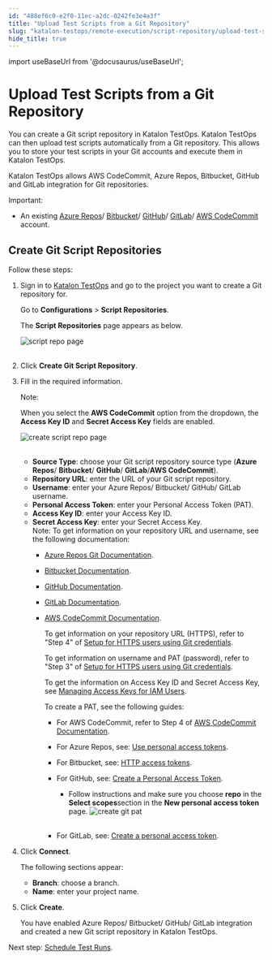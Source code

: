 ```yaml
---
id: "488ef6c0-e2f0-11ec-a2dc-0242fe3e4a3f"
title: "Upload Test Scripts from a Git Repository"
slug: "katalon-testops/remote-execution/script-repository/upload-test-scripts-from-a-git-repository"
hide_title: true
---
```

import useBaseUrl from '@docusaurus/useBaseUrl';


# <a id="id" class="anchor_top_offset"/><a id="ariaid-title1" class="anchor_top_offset"/>Upload Test Scripts from a Git Repository

<p xmlns="http://www.w3.org/1999/xhtml" className="p">You can create a Git script repository in Katalon TestOps.   Katalon TestOps can then upload test scripts automatically from a   Git repository. This allows you to store your test scripts in your   Git accounts and execute them in Katalon TestOps.</p> 
<p xmlns="http://www.w3.org/1999/xhtml" className="p">Katalon TestOps allows AWS CodeCommit, Azure Repos, Bitbucket,   GitHub and GitLab integration for Git repositories.</p> 
<div xmlns="http://www.w3.org/1999/xhtml" className="note important note_important"><span className="note__title">Important:</span> 
  <ul className="ul"><li className="li">An existing <a className="xref j-external-link" href="https://azure.microsoft.com/en-us/services/devops/repos/" target="_blank">Azure
        Repos</a>/ <a className="xref j-external-link" href="https://bitbucket.org/product" target="_blank">Bitbucket</a>/
      <a className="xref j-external-link" href="https://github.com" target="_blank">GitHub</a>/ <a className="xref j-external-link" href="https://about.gitlab.com/install/" target="_blank">GitLab</a>/ <a className="xref j-external-link" href="https://docs.aws.amazon.com/codecommit/index.html" target="_blank">AWS
        CodeCommit</a> account.</li></ul>
</div>

## <a id="id_1" class="anchor_top_offset"/>Create Git Script Repositories

<p xmlns="http://www.w3.org/1999/xhtml" className="p">Follow these steps:</p> 
<ol xmlns="http://www.w3.org/1999/xhtml" className="ol"><li className="li">     <p className="p">Sign in to <a className="xref j-external-link" href="https://testops.katalon.io/login" target="_blank">Katalon TestOps</a> and go to the project you want to create a Git repository for.</p>     <p className="p">Go to <strong className="ph b">Configurations</strong> &gt; <strong className="ph b">Script Repositories</strong>.</p>     <p className="p">The <strong className="ph b">Script Repositories</strong> page appears as below.</p>     <p className="p"> <img className="image" src={useBaseUrl("https://github.com/katalon-studio/docs-images/raw/master/katalon-analytics/docs/testops-revamp-june-git-test-project/script-repo-screen-in-testops-config-new-2.png")} alt="script repo page" /><br /><br />     </p>   </li><li className="li">     <p className="p">Click <strong className="ph b">Create Git Script Repository</strong>.</p>   </li><li className="li">     <p className="p">Fill in the required information. </p>     <div className="note note note_note"><span className="note__title">Note:</span>        <p className="p">When you select the <strong className="ph b">AWS CodeCommit</strong> option from the dropdown, the <strong className="ph b">Access Key ID</strong> and <strong className="ph b">Secret Access Key</strong> fields are enabled.</p>       <p className="p"> <img className="image" src={useBaseUrl("https://github.com/katalon-studio/docs-images/raw/master/katalon-analytics/docs/testops-revamp-june-git-test-project/K.S.E-8.2.5-script-repo-page-after-creating-git-repository.png")} alt="create script repo page" /><br /><br />       </p>     </div>     <ul className="ul"><li className="li"> <strong className="ph b">Source Type</strong>: choose your Git script repository source type (<strong className="ph b">Azure Repos</strong>/ <strong className="ph b">Bitbucket</strong>/ <strong className="ph b">GitHub</strong>/ <strong className="ph b">GitLab</strong>/<strong className="ph b">AWS CodeCommit</strong>).</li><li className="li"> <strong className="ph b">Repository URL</strong>: enter the URL of your Git script repository.</li><li className="li"> <strong className="ph b">Username</strong>: enter your Azure Repos/ Bitbucket/ GitHub/ GitLab username.</li><li className="li"> <strong className="ph b">Personal Access Token</strong>: enter your Personal Access Token (PAT).</li><li className="li"> <strong className="ph b">Access Key ID</strong>: enter your Access Key ID.</li><li className="li"> <strong className="ph b">Secret Access Key</strong>: enter your Secret Access Key.<div className="note note note_note"><span className="note__title">Note:</span> To get information on your repository URL and username, see the following documentation:<ul className="ul"><li className="li">               <p className="p"><a className="xref j-external-link" href="https://docs.microsoft.com/en-us/azure/devops/repos/git/?view=azure-devops" target="_blank">Azure Repos Git Documentation</a>.</p>             </li><li className="li">               <p className="p"><a className="xref j-external-link" href="https://confluence.atlassian.com/bitbucketserver/bitbucket-data-center-and-server-documentation-776639749.html" target="_blank">Bitbucket Documentation</a>. </p>             </li><li className="li">               <p className="p"><a className="xref j-external-link" href="https://docs.github.com/en" target="_blank">GitHub Documentation</a>.</p>             </li><li className="li">               <p className="p"><a className="xref j-external-link" href="https://docs.gitlab.com/ee/" target="_blank">GitLab Documentation</a>.</p>             </li><li className="li">               <p className="p"><a className="xref j-external-link" href="https://docs.aws.amazon.com/codecommit/latest/userguide/setting-up-gc.html" target="_blank">AWS CodeCommit Documentation</a>.</p>               <p className="p">To get information on your repository URL (HTTPS), refer to "Step 4" of <a className="xref j-external-link" href="https://docs.aws.amazon.com/codecommit/latest/userguide/setting-up-gc.html" target="_blank">Setup for HTTPS users using Git credentials</a>.</p>               <p className="p">To get information on username and PAT (password), refer to "Step 3" of <a className="xref j-external-link" href="https://docs.aws.amazon.com/codecommit/latest/userguide/setting-up-gc.html" target="_blank">Setup for HTTPS users using Git credentials</a>.</p>               <p className="p">To get the information on Access Key ID and Secret Access Key, see <a className="xref j-external-link" href="https://docs.aws.amazon.com/IAM/latest/UserGuide/id_credentials_access-keys.html" target="_blank">Managing Access Keys for IAM Users</a>.</p>               <div className="p">To create a PAT, see the following guides:<ul className="ul"><li className="li">                     <p className="p">For AWS CodeCommit, refer to Step 4 of <a className="xref j-external-link" href="https://docs.aws.amazon.com/codecommit/latest/userguide/setting-up-gc.html" target="_blank">AWS CodeCommit Documentation</a>.</p>                   </li><li className="li">                     <p className="p">For Azure Repos, see: <a className="xref j-external-link" href="https://docs.microsoft.com/en-us/azure/devops/organizations/accounts/use-personal-access-tokens-to-authenticate?view=azure-devops&tabs=preview-page" target="_blank">Use personal access tokens</a>.</p>                   </li><li className="li">                     <p className="p">For Bitbucket, see: <a className="xref j-external-link" href="https://confluence.atlassian.com/bitbucketserver/personal-access-tokens-939515499.html" target="_blank">HTTP access tokens</a>.</p>                   </li><li className="li">                     <div className="p">For GitHub, see: <a className="xref j-external-link" href="https://help.github.com/en/github/authenticating-to-github/creating-a-personal-access-token-for-the-command-line" target="_blank">Create a Personal Access Token</a>.<ul className="ul"><li className="li">                           <p className="p">Follow instructions and make sure you choose <strong className="ph b">repo</strong> in the <strong className="ph b">Select scopes</strong>section in the <strong className="ph b">New personal access token</strong> page.                              <img className="image" src={useBaseUrl("https://github.com/katalon-studio/docs-images/raw/master/katalon-analytics/docs/testops-revamp-june-git-test-project/new-personal-access-toke-page-git.png")} alt="create git pat" /><br /><br /></p></li></ul></div></li><li className="li"><p className="p">For GitLab, see: <a className="xref j-external-link" href="https://docs.gitlab.com/ee/user/profile/personal_access_tokens.html#create-a-personal-access-token" target="_blank">Create a personal access token</a>.</p></li></ul></div></li></ul>                      </div></li></ul>   </li><li className="li">     <p className="p">Click <strong className="ph b">Connect</strong>.</p>     <p className="p">The following sections appear:</p>     <ul className="ul"><li className="li"> <strong className="ph b">Branch</strong>: choose a branch.</li><li className="li"> <strong className="ph b">Name</strong>: enter your project name.</li></ul>   </li><li className="li"><p className="p">Click <strong className="ph b">Create</strong>.</p><p className="p">You have enabled Azure Repos/ Bitbucket/ GitHub/ GitLab integration and created a new Git script repository in Katalon TestOps.</p></li></ol> 
<p xmlns="http://www.w3.org/1999/xhtml" className="p">Next step: <a className="xref" href="/docs/legacy/katalon-testops/test-planning/schedules/schedule-test-runs">Schedule Test Runs</a>.</p> 
